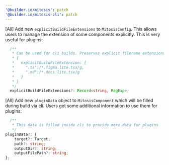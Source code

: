 ```yaml
---
'@builder.io/mitosis': patch
'@builder.io/mitosis-cli': patch
---
```


[All] Add new `explicitBuildFileExtensions` to `MitosisConfig`. This allows users to manage the extension of some components explicitly. This is very useful for plugins:

```ts
  /**
   * Can be used for cli builds. Preserves explicit filename extensions when regex matches, e.g.:
   * {
   *   explicitBuildFileExtension: {
   *     ".ts":/*.figma.lite.tsx/g,
   *     ".md":/*.docs.lite.tsx/g
   *   }
   * }
   */
  explicitBuildFileExtensions?: Record<string, RegExp>;

```

[All] Add new `pluginData` object to `MitosisComponent` which will be filled during build via cli. Users get some additional information to use them for plugins:

```ts
  /**
   * This data is filled inside cli to provide more data for plugins
   */
pluginData?: {
    target?: Target;
    path?: string;
    outputDir?: string;
    outputFilePath?: string;
};
```
